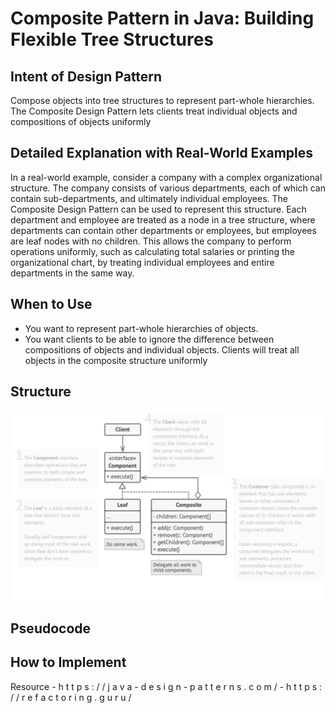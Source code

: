 # Composite Pattern in Java: Building Flexible Tree Structures

## Intent of Design Pattern

Compose objects into tree structures to represent part-whole hierarchies. The Composite Design Pattern lets clients treat individual objects and compositions of objects uniformly

## Detailed Explanation with Real-World Examples

In a real-world example, consider a company with a complex organizational structure. The company consists of various departments, each of which can contain sub-departments, and ultimately individual employees. The Composite Design Pattern can be used to represent this structure. Each department and employee are treated as a node in a tree structure, where departments can contain other departments or employees, but employees are leaf nodes with no children. This allows the company to perform operations uniformly, such as calculating total salaries or printing the organizational chart, by treating individual employees and entire departments in the same way.

## When to Use

* You want to represent part-whole hierarchies of objects.
* You want clients to be able to ignore the difference between compositions of objects and individual objects. Clients will treat all objects in the composite structure uniformly

## Structure

![Diagram](https://github.com/YasiruWickramasinghe/Design_Pattern_Bootcamp/blob/main/src/_2_Structural_Design_Patterns/_6_Composite_Pattern/Diagram/Composite.png)

## Pseudocode
## How to Implement


Resource - h t t p s : / / j a v a - d e s i g n - p a t t e r n s . c o m /
         - h t t p s : / / r e f a c t o r i n g . g u r u /  